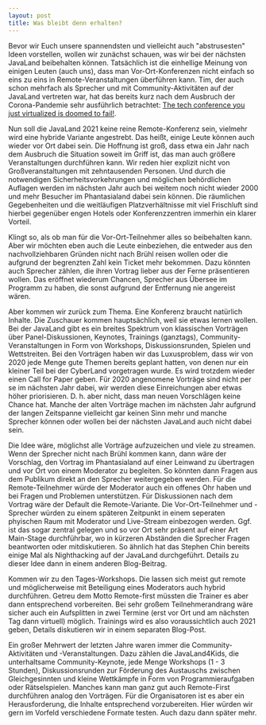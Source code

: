```yaml
---
layout: post
title: Was bleibt denn erhalten?
---
```


Bevor wir Euch unsere spannendsten und vielleicht auch "abstrusesten" Ideen vorstellen, wollen wir zunächst schauen, was wir bei der nächsten JavaLand beibehalten können. Tatsächlich ist die einhellige Meinung von einigen Leuten (auch uns), dass man Vor-Ort-Konferenzen nicht einfach so eins zu eins in Remote-Veranstaltungen überführen kann. Tim, der auch schon mehrfach als Sprecher und mit Community-Aktivitäten auf der JavaLand vertreten war, hat das bereits kurz nach dem Ausbruch der Corona-Pandemie sehr ausführlich betrachtet: [The tech conference you just virtualized is doomed to fail!](https://www.timbourguignon.fr/online-tech-conferences-are-doomed-to-fail/). 

Nun soll die JavaLand 2021 keine reine Remote-Konferenz sein, vielmehr wird eine hybride Variante angestrebt. Das heißt, einige Leute können auch wieder vor Ort dabei sein. Die Hoffnung ist groß, dass etwa ein Jahr nach dem Ausbruch die Situation soweit im Griff ist, das man auch größere Veranstaltungen durchführen kann. Wir reden hier explizit nicht von Großveranstaltungen mit zehntausenden Personen. Und durch die notwendigen Sicherheitsvorkehrungen und möglichen behördlichen Auflagen werden im nächsten Jahr auch bei weitem noch nicht wieder 2000 und mehr Besucher im Phantasialand dabei sein können. Die räumlichen Gegebenheiten und die weitläufigen Platzverhältnisse mit viel Frischluft sind hierbei gegenüber engen Hotels oder Konferenzzentren immerhin ein klarer Vorteil.

Klingt so, als ob man für die Vor-Ort-Teilnehmer alles so beibehalten kann. Aber wir möchten eben auch die Leute einbeziehen, die entweder aus den nachvollziehbaren Gründen nicht nach Brühl reisen wollen oder die aufgrund der begrenzten Zahl kein Ticket mehr bekommen. Dazu könnten auch Sprecher zählen, die ihren Vortrag lieber aus der Ferne präsentieren wollen. Das eröffnet wiederum Chancen, Sprecher aus Übersee im Programm zu haben, die sonst aufgrund der Entfernung nie angereist wären.

Aber kommen wir zurück zum Thema. Eine Konferenz braucht natürlich Inhalte. Die Zuschauer kommen hauptsächlich, weil sie etwas lernen wollen. Bei der JavaLand gibt es ein breites Spektrum von klassischen Vorträgen über Panel-Diskussionen, Keynotes, Trainings (ganztags), Community-Veranstaltungen in Form von Workshops, Diskussionsrunden, Spielen und Wettstreiten. Bei den Vorträgen haben wir das Luxusproblem, dass wir von 2020 jede Menge gute Themen bereits geplant hatten, von denen nur ein kleiner Teil bei der CyberLand vorgetragen wurde. Es wird trotzdem wieder einen Call for Paper geben. Für 2020 angenomene Vorträge sind nicht per se im nächsten Jahr dabei, wir werden diese Einreichungen aber etwas höher priorisieren. D. h. aber nicht, dass man neuen Vorschlägen keine Chance hat. Manche der alten Vorträge machen im nächsten Jahr aufgrund der langen Zeitspanne vielleicht gar keinen Sinn mehr und manche Sprecher können oder wollen bei der nächsten JavaLand auch nicht dabei sein. 

Die Idee wäre, möglichst alle Vorträge aufzuzeichen und viele zu streamen. Wenn der Sprecher nicht nach Brühl kommen kann, dann wäre der Vorschlag, den Vortrag im Phantasialand auf einer Leinwand zu übertragen und vor Ort von einem Moderator zu begleiten. So könnten dann Fragen aus dem Publikum direkt an den Sprecher weitergegeben werden. Für die Remote-Teilnehmer würde der Moderator auch ein offenes Ohr haben und bei Fragen und Problemen unterstützen. Für Diskussionen nach dem Vortrag wäre der Default die Remote-Variante. Die Vor-Ort-Teilnehmer und -Sprecher würden zu einem späteren Zeitpunkt in einem seperaten phyischen Raum mit Moderator und Live-Stream einbezogen werden. Ggf. ist das sogar zentral gelegen und so vor Ort sehr präsent auf einer Art Main-Stage durchführbar, wo in kürzeren Abständen die Sprecher Fragen beantworten oder mitdiskutieren. So ähnlich hat das Stephen Chin bereits einige Mal als Nighthacking auf der JavaLand durchgeführt. Details zu dieser Idee dann in einem anderen Blog-Beitrag.

Kommen wir zu den Tages-Workshops. Die lassen sich meist gut remote und möglicherweise mit Beteiligung eines Moderators auch hybrid durchführen. Getreu dem Motto Remote-first müssten die Trainer es aber dann entsprechend vorbereiten. Bei sehr großem Teilnehmerandrang wäre sicher auch ein Aufsplitten in zwei Termine (erst vor Ort und am nächsten Tag dann virtuell) möglich. Trainings wird es also voraussichtlich auch 2021 geben, Details diskutieren wir in einem separaten Blog-Post.

Ein großer Mehrwert der letzten Jahre waren immer die Community-Aktivitäten und -Veranstaltungen. Dazu zählen die JavaLand4Kids, die unterhaltsame Community-Keynote, jede Menge Workshops (1 - 3 Stunden), Diskussionsrunden zur Förderung des Austauschs zwischen  Gleichgesinnten und kleine Wettkämpfe in Form von Programmieraufgaben oder Rätselspielen. Manches kann man ganz gut auch Remote-First durchführen analog den Vorträgen. Für die Organisatoren ist es aber ein Herausforderung, die Inhalte entsprechend vorzubereiten. Hier würden wir gern im Vorfeld verschiedene Formate testen. Auch dazu dann später mehr.